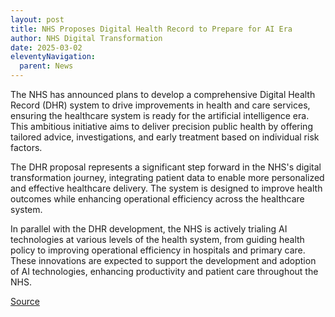 ```yaml
---
layout: post
title: NHS Proposes Digital Health Record to Prepare for AI Era
author: NHS Digital Transformation
date: 2025-03-02
eleventyNavigation:
  parent: News
---
```


The NHS has announced plans to develop a comprehensive Digital Health Record (DHR) system to drive improvements in health and care services, ensuring the healthcare system is ready for the artificial intelligence era. This ambitious initiative aims to deliver precision public health by offering tailored advice, investigations, and early treatment based on individual risk factors.

The DHR proposal represents a significant step forward in the NHS's digital transformation journey, integrating patient data to enable more personalized and effective healthcare delivery. The system is designed to improve health outcomes while enhancing operational efficiency across the healthcare system.

In parallel with the DHR development, the NHS is actively trialing AI technologies at various levels of the health system, from guiding health policy to improving operational efficiency in hospitals and primary care. These innovations are expected to support the development and adoption of AI technologies, enhancing productivity and patient care throughout the NHS.

[Source](https://institute.global/insights/public-services/preparing-the-nhs-for-the-ai-era-a-digital-health-record-for-every-citizen)
